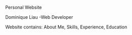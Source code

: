 Personal Website

Dominique Liau -Web Developer

Website contains: About Me, Skills, Experience, Education
